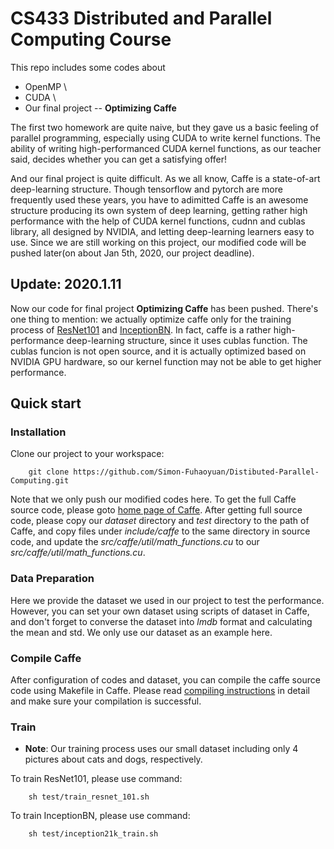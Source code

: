 # CS433 Distributed and Parallel Computing Course
This repo includes some codes about 
- OpenMP \
- CUDA \
- Our final project -- **Optimizing Caffe**

The first two homework are quite naive, but they gave us a basic feeling of parallel programming, especially using CUDA to write kernel functions. The ability of writing high-performanced CUDA kernel functions, as our teacher said, decides whether you can get a satisfying offer!

And our final project is quite difficult. As we all know, Caffe is a state-of-art deep-learning structure. Though tensorflow and pytorch are more frequently used these years, you have to adimitted Caffe is an awesome structure producing its own system of deep learning, getting rather high performance with the help of CUDA kernel functions, cudnn and cublas library, all designed by NVIDIA, and letting deep-learning learners easy to use. Since we are still working on this project, our modified code will be pushed later(on about Jan 5th, 2020, our project deadline).

## Update: 2020.1.11 
Now our code for final project **Optimizing Caffe** has been pushed. There's one thing to mention: we actually optimize caffe only for the training process of [ResNet101](https://github.com/KaimingHe/deep-residual-networks) and [InceptionBN](https://github.com/pertusa/InceptionBN-21K-for-Caffe). In fact, caffe is a rather high-performance deep-learning structure, since it uses cublas function. The cublas funcion is not open source, and it is actually optimized based on NVIDIA GPU hardware, so our kernel function may not be able to get higher performance.

## Quick start
### Installation
Clone our project to your workspace:
```
    git clone https://github.com/Simon-Fuhaoyuan/Distibuted-Parallel-Computing.git
```
Note that we only push our modified codes here. To get the full Caffe source code, please goto [home page of Caffe](https://github.com/BVLC/caffe). After getting full source code, please copy our *dataset* directory and *test* directory to the path of Caffe, and copy files under *include/caffe* to the same directory in source code, and update the *src/caffe/util/math_functions.cu* to our *src/caffe/util/math_functions.cu*.

### Data Preparation
Here we provide the dataset we used in our project to test the performance. However, you can set your own dataset using scripts of dataset in Caffe, and don't forget to converse the dataset into *lmdb* format and calculating the mean and std. We only use our dataset as an example here.

### Compile Caffe
After configuration of codes and dataset, you can compile the caffe source code using Makefile in Caffe. Please read [compiling instructions](http://caffe.berkeleyvision.org/installation.html#compilation) in detail and make sure your compilation is successful.

### Train
- **Note**: Our training process uses our small dataset including only 4 pictures about cats and dogs, respectively.

To train ResNet101, please use command:
```
    sh test/train_resnet_101.sh
```
To train InceptionBN, please use command:
```
    sh test/inception21k_train.sh
```